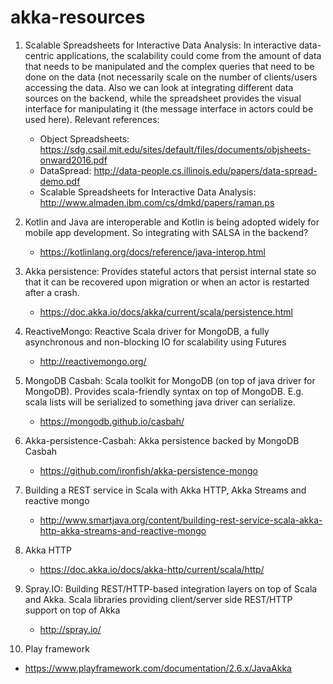 # akka-resources

1) Scalable Spreadsheets for Interactive Data Analysis: In interactive data-centric applications, the scalability could come from the amount of data that needs to be manipulated and the complex queries that need to be done on the data (not necessarily scale on the number of clients/users accessing the data. Also we can look at integrating different data sources on the backend, while the spreadsheet provides the visual interface for manipulating it (the message interface in actors could be used here). 
Relevant references:
   - Object Spreadsheets: https://sdg.csail.mit.edu/sites/default/files/documents/objsheets-onward2016.pdf
   - DataSpread: http://data-people.cs.illinois.edu/papers/data-spread-demo.pdf
   - Scalable	Spreadsheets	for	Interactive	Data Analysis: http://www.almaden.ibm.com/cs/dmkd/papers/raman.ps

2) Kotlin and Java are interoperable and Kotlin is being adopted widely for mobile app development. So integrating with SALSA in the backend? 
   - https://kotlinlang.org/docs/reference/java-interop.html

3) Akka persistence: Provides stateful actors that persist internal state so that it can be recovered upon migration or when an actor is restarted after a crash. 
   - https://doc.akka.io/docs/akka/current/scala/persistence.html

4) ReactiveMongo: Reactive Scala driver for MongoDB, a fully asynchronous and non-blocking IO for scalability using Futures
   - http://reactivemongo.org/
  
5) MongoDB Casbah: Scala toolkit for MongoDB (on top of java driver for MongoDB). Provides scala-friendly syntax on top of MongoDB. E.g. scala lists will be serialized to something java driver can serialize.
   - https://mongodb.github.io/casbah/
   
6) Akka-persistence-Casbah: Akka persistence backed by MongoDB Casbah
   - https://github.com/ironfish/akka-persistence-mongo
   
7) Building a REST service in Scala with Akka HTTP, Akka Streams and reactive mongo
   - http://www.smartjava.org/content/building-rest-service-scala-akka-http-akka-streams-and-reactive-mongo
   
8) Akka HTTP
   - https://doc.akka.io/docs/akka-http/current/scala/http/
   
9) Spray.IO: Building REST/HTTP-based integration layers on top of Scala and Akka. Scala libraries providing client/server side REST/HTTP support on top of Akka
   - http://spray.io/
  
10) Play framework
   - https://www.playframework.com/documentation/2.6.x/JavaAkka
